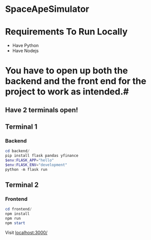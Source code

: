 # SpaceApeSimulator

# Requirements To Run Locally

- Have Python
- Have Nodejs

# You have to open up both the backend and the front end for the project to work as intended.#

## Have 2 terminals open!

## Terminal 1

### Backend

```ps1
cd backend/
pip install flask pandas yfinance
$env:FLASK_APP="hello"
$env:FLASK_ENV="development"
python -m flask run
```

## Terminal 2

### Frontend

```ps1
cd frontend/
npm install
npm run
npm start
```

Visit [localhost:3000/](https://localhost:3000/)
